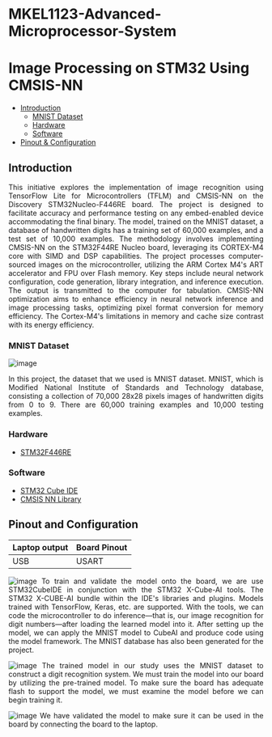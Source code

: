 # MKEL1123-Advanced-Microprocessor-System
# Image Processing on STM32 Using CMSIS-NN

* [Introduction](#Introduction "Goto Introduction")
    * [MNIST Dataset](#MNIST-Dataset)
    * [Hardware](#Hardware "Goto Hardware")
    * [Software](#Software)
* [Pinout & Configuration](#pinout-and-configuration)
 
     


## Introduction

<div style="text-align: justify"> This initiative explores the implementation of image recognition using TensorFlow Lite for Microcontrollers (TFLM) and CMSIS-NN on the Discovery STM32Nucleo-F446RE board. The project is designed to facilitate accuracy and performance testing on any embed-enabled device accommodating the final binary. The model, trained on the MNIST dataset, a database of handwritten digits has a training set of 60,000 examples, and a test set of 10,000 examples. The methodology involves implementing CMSIS-NN on the STM32F44RE Nucleo board, leveraging its CORTEX-M4 core with SIMD and DSP capabilities. The project processes computer-sourced images on the microcontroller, utilizing the ARM Cortex M4's ART accelerator and FPU over Flash memory. Key steps include neural network configuration, code generation, library integration, and inference execution. The output is transmitted to the computer for tabulation. CMSIS-NN optimization aims to enhance efficiency in neural network inference and image processing tasks, optimizing pixel format conversion for memory efficiency. The Cortex-M4's limitations in memory and cache size contrast with its energy efficiency. 

### MNIST Dataset
![image](https://github.com/OscarHo1999/MKEL1123-Advanced-Microprocessor-System/assets/67437888/80c1c562-9761-43b4-b067-d2a1daa8906f)

In this project, the dataset that we used is MNIST dataset. MNIST, which is Modified National Institute of Standards and Technology database, consisting a collection of 70,000 28x28 pixels images of handwritten digits from 0 to 9. There are 60,000 training examples and 10,000 testing examples.

### Hardware
* [STM32F446RE](https://my.element14.com/stmicroelectronics/nucleo-f446re/dev-board-arduino-mbed-nucleo/dp/2491978)

### Software
* [STM32 Cube IDE](https://www.st.com/en/development-tools/stm32cubeide.html)
* [CMSIS NN Library](https://www.keil.com/pack/doc/cmsis/NN/html/index.html)

## Pinout and Configuration

Laptop output | Board Pinout
------------ | -------------
USB | USART


![image](https://github.com/OscarHo1999/MKEL1123-Advanced-Microprocessor-System/assets/67437888/461fa807-8fdc-47c4-8ad6-d18efc94c5d3)
To train and validate the model onto the board, we are use STM32CubeIDE in conjunction with the STM32 X-Cube-AI tools. The STM32 X-CUBE-AI bundle within the IDE's libraries and plugins. Models trained with TensorFlow, Keras, etc. are supported. With the tools, we can code the microcontroller to do inference—that is, our image recognition for digit numbers—after loading the learned model into it. After setting up the model, we can apply the MNIST model to CubeAI and produce code using the model framework. The MNIST database has also been generated for the project.

![image](https://github.com/OscarHo1999/MKEL1123-Advanced-Microprocessor-System/assets/67437888/427b4c01-f46f-490a-81b7-a85d45c297b6)
The trained model in our study uses the MNIST dataset to construct a digit recognition system. We must train the model into our board by utilizing the pre-trained model. To make sure the board has adequate flash to support the model, we must examine the model before we can begin training it.

![image](https://github.com/OscarHo1999/MKEL1123-Advanced-Microprocessor-System/assets/67437888/c42811b5-39d3-47dd-b8c2-cd4d086ee440)
We have validated the model to make sure it can be used in the board by connecting the board to the laptop.







   
